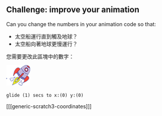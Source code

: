 ## Challenge: improve your animation

Can you change the numbers in your animation code so that:

+ 太空船運行直到觸及地球？
+ 太空船向著地球更慢運行？

您需要更改此區塊中的數字：

![Rocketship sprite](images/sprite-spaceship.png)

```blocks3
glide (1) secs to x:(0) y:(0)
```

[[[generic-scratch3-coordinates]]]